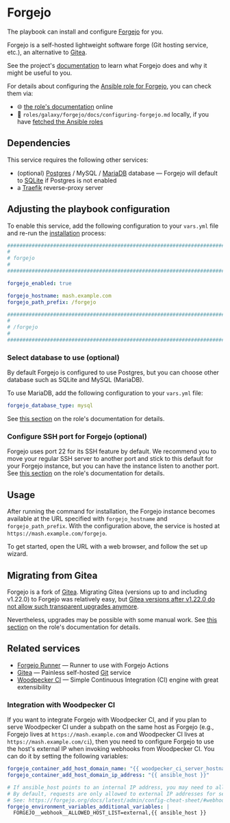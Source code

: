 <!--
SPDX-FileCopyrightText: 2020 - 2024 MDAD project contributors
SPDX-FileCopyrightText: 2020 - 2025 Slavi Pantaleev
SPDX-FileCopyrightText: 2020 Aaron Raimist
SPDX-FileCopyrightText: 2020 Chris van Dijk
SPDX-FileCopyrightText: 2020 Dominik Zajac
SPDX-FileCopyrightText: 2020 Mickaël Cornière
SPDX-FileCopyrightText: 2022 François Darveau
SPDX-FileCopyrightText: 2022 Julian Foad
SPDX-FileCopyrightText: 2022 Warren Bailey
SPDX-FileCopyrightText: 2023 Antonis Christofides
SPDX-FileCopyrightText: 2023 Felix Stupp
SPDX-FileCopyrightText: 2023 Julian-Samuel Gebühr
SPDX-FileCopyrightText: 2023 MASH project contributors
SPDX-FileCopyrightText: 2023 Pierre 'McFly' Marty
SPDX-FileCopyrightText: 2024 - 2025 Suguru Hirahara
SPDX-FileCopyrightText: 2024 Sergio Durigan Junior

SPDX-License-Identifier: AGPL-3.0-or-later
-->

# Forgejo

The playbook can install and configure [Forgejo](https://forgejo.org) for you.

Forgejo is a self-hosted lightweight software forge (Git hosting service, etc.), an alternative to [Gitea](https://gitea.io/).

See the project's [documentation](https://forgejo.org/docs/latest/) to learn what Forgejo does and why it might be useful to you.

For details about configuring the [Ansible role for Forgejo](https://github.com/mother-of-all-self-hosting/ansible-role-forgejo), you can check them via:
- 🌐 [the role's documentation](https://github.com/mother-of-all-self-hosting/ansible-role-forgejo/blob/main/docs/configuring-forgejo.md) online
- 📁 `roles/galaxy/forgejo/docs/configuring-forgejo.md` locally, if you have [fetched the Ansible roles](../installing.md)

## Dependencies

This service requires the following other services:

- (optional) [Postgres](postgres.md) / MySQL / [MariaDB](mariadb.md) database — Forgejo will default to [SQLite](https://www.sqlite.org/) if Postgres is not enabled
- a [Traefik](traefik.md) reverse-proxy server

## Adjusting the playbook configuration

To enable this service, add the following configuration to your `vars.yml` file and re-run the [installation](../installing.md) process:

```yaml
########################################################################
#                                                                      #
# forgejo                                                              #
#                                                                      #
########################################################################

forgejo_enabled: true

forgejo_hostname: mash.example.com
forgejo_path_prefix: /forgejo

########################################################################
#                                                                      #
# /forgejo                                                             #
#                                                                      #
########################################################################
```

### Select database to use (optional)

By default Forgejo is configured to use Postgres, but you can choose other database such as SQLite and MySQL (MariaDB).

To use MariaDB, add the following configuration to your `vars.yml` file:

```yaml
forgejo_database_type: mysql
```

See [this section](https://github.com/mother-of-all-self-hosting/ansible-role-forgejo/blob/main/docs/configuring-forgejo.md#specify-database-optional) on the role's documentation for details.

### Configure SSH port for Forgejo (optional)

Forgejo uses port 22 for its SSH feature by default. We recommend you to move your regular SSH server to another port and stick to this default for your Forgejo instance, but you can have the instance listen to another port. See [this section](https://github.com/mother-of-all-self-hosting/ansible-role-forgejo/blob/main/docs/configuring-forgejo.md#configure-ssh-port-for-forgejo-optional) on the role's documentation for details.

## Usage

After running the command for installation, the Forgejo instance becomes available at the URL specified with `forgejo_hostname` and `forgejo_path_prefix`. With the configuration above, the service is hosted at `https://mash.example.com/forgejo`.

To get started, open the URL with a web browser, and follow the set up wizard.

## Migrating from Gitea

Forgejo is a fork of [Gitea](gitea.md). Migrating Gitea (versions up to and including v1.22.0) to Forgejo was relatively easy, but [Gitea versions after v1.22.0 do not allow such transparent upgrades anymore](https://forgejo.org/2024-12-gitea-compatibility/).

Nevertheless, upgrades may be possible with some manual work. See [this section](https://github.com/mother-of-all-self-hosting/ansible-role-forgejo/blob/main/docs/configuring-forgejo.md#migrating-from-gitea) on the role's documentation for details.

## Related services

- [Forgejo Runner](forgejo-runner.md) — Runner to use with Forgejo Actions
- [Gitea](gitea.md) — Painless self-hosted [Git](https://git-scm.com/) service
- [Woodpecker CI](woodpecker-ci.md) — Simple Continuous Integration (CI) engine with great extensibility

### Integration with Woodpecker CI

If you want to integrate Forgejo with Woodpecker CI, and if you plan to serve Woodpecker CI under a subpath on the same host as Forgejo (e.g., Forgejo lives at `https://mash.example.com` and Woodpecker CI lives at `https://mash.example.com/ci`), then you need to configure Forgejo to use the host's external IP when invoking webhooks from Woodpecker CI. You can do it by setting the following variables:

```yaml
forgejo_container_add_host_domain_name: "{{ woodpecker_ci_server_hostname }}"
forgejo_container_add_host_domain_ip_address: "{{ ansible_host }}"

# If ansible_host points to an internal IP address, you may need to allow Forgejo to make requests to it.
# By default, requests are only allowed to external IP addresses for security reasons.
# See: https://forgejo.org/docs/latest/admin/config-cheat-sheet/#webhook-webhook
forgejo_environment_variables_additional_variables: |
  FORGEJO__webhook__ALLOWED_HOST_LIST=external,{{ ansible_host }}
```
